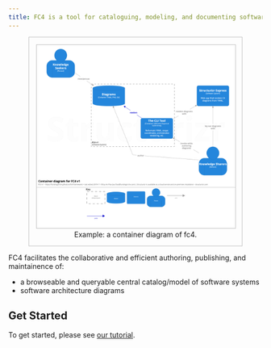 ```yaml
---
title: FC4 is a tool for cataloguing, modeling, and documenting software systems
---
```


<figure style="float: right; border: 1px solid silver; padding: 1em; margin-top: 0; text-align: center;">
  <img src="tool/fc4-v1-02-container.png"
       width="400" height="363"
       style="border: 1px solid silver;"
       alt="Example: a container diagram of fc4."
       title="Example: a container diagram of fc4.">
  <figcaption>Example: a container diagram of fc4.</figcaption>
</figure>

FC4 facilitates the collaborative and efficient authoring, publishing, and maintainence of:

* a browseable and queryable central catalog/model of software systems
* software architecture diagrams

## Get Started

To get started, please see [our tutorial](TODO).

<!--
(TO ADD: an image, something about the components, and a link to the getting started guide (tutorial))

## Background

(REWRITE THIS SECTION)

It builds on:

* [the C4 Model][c4-model] and [Structurizr Express][structurizr-express]
  * both of which were created by and are maintained by [Simon Brown][simon-brown]
* [Docs as Code][docs-as-code]
* Docs as Data?

It originated at and is maintained by [Funding Circle](fc-engineering-blog).

## The Name

FC4 is not ([yet][backronym]) an acronym or initialism; it doesn’t stand for anything — it’s “just”
a name.

The name is a combination of “FC” and “C4” — the former is a reference to Funding Circle, the
originating context of the framework; the latter to Simon Brown’s C4 model, the foundation of the
framework.

## Copyright & License

Copyright © 2018–2019 Funding Circle Ltd.

Distributed under [the BSD 3-Clause License][license].
-->

[backronym]: https://en.wikipedia.org/wiki/Backronym
[c4-model]: https://c4model.com/
[docs-as-code]: https://www.writethedocs.org/guide/docs-as-code/
[fc-engineering-blog]: https://engineering.fundingcircle.com/
[license]: https://github.com/FundingCircle/fc4-framework/blob/master/LICENSE
[new-issue]: https://github.com/FundingCircle/fc4-framework/issues/new
[simon-brown]: http://simonbrown.je/
[structurizr-express]: https://structurizr.com/express
